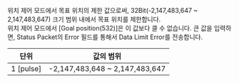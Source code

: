 위치 제어 모드에서 목표 위치의 제한 값으로써, 32Bit(-2,147,483,647 ~ 2,147,483,647) 크기 범위 내에서 목표 위치를 제한합니다.  
위치 제어 모드에서 [Goal position(532)]은 이 값보다 클 수 없습니다. 큰 값을 입력하면, Status Packet의 Error 필드를 통해서 Data Limit Error를 전송합니다.

|   단위    |             값의 범위           |
|:---------:|:------------------------------:|
| 1 [pulse] | -2,147,483,648 ~ 2,147,483,647 |


